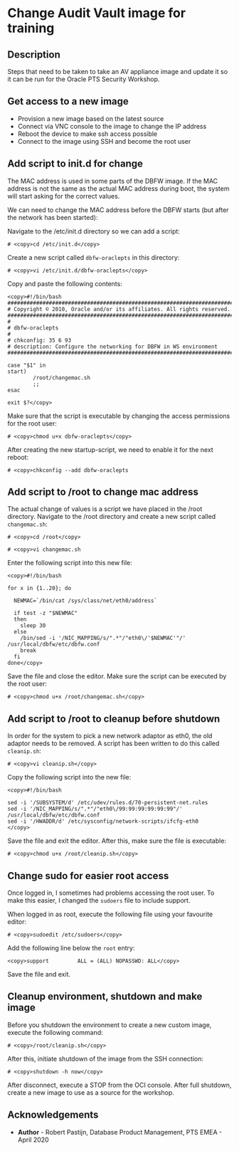 # Change Audit Vault image for training #


## Description ##

Steps that need to be taken to take an AV appliance image and update it so it can be run for the Oracle PTS Security Workshop.

## Get access to a new image ##

- Provision a new image based on the latest source
- Connect via VNC console to the image to change the IP address
- Reboot the device to make ssh access possible
- Connect to the image using SSH and become the root user

## Add script to init.d for change ##

The MAC address is used in some parts of the DBFW image. If the MAC address is not the same as the actual MAC address during boot, the system will start asking for the correct values.

We can need to change the MAC address before the DBFW starts (but after the network has been started):

Navigate to the /etc/init.d directory so we can add a script:

````
# <copy>cd /etc/init.d</copy>
````

Create a new script called `dbfw-oraclepts` in this directory:

````
# <copy>vi /etc/init.d/dbfw-oraclepts</copy>
````

Copy and paste the following contents:

````
<copy>#!/bin/bash
#############################################################################
# Copyright © 2010, Oracle and/or its affiliates. All rights reserved.
#############################################################################
#
# dbfw-oraclepts
#
# chkconfig: 35 6 93
# description: Configure the networking for DBFW in WS environment
#############################################################################

case "$1" in
start)
        /root/changemac.sh
        ;;
esac

exit $?</copy>
````

Make sure that the script is executable by changing the access permissions for the root user:

````
# <copy>chmod u+x dbfw-oraclepts</copy>
````

After creating the new startup-script, we need to enable it for the next reboot:

````
# <copy>chkconfig --add dbfw-oraclepts
````
## Add script to /root to change mac address ##

The actual change of values is a script we have placed in the /root directory. Navigate to the /root directory and create a new script called `changemac.sh`:

````
# <copy>cd /root</copy>
````

````
# <copy>vi changemac.sh
````

Enter the following script into this new file:

````
<copy>#!/bin/bash

for x in {1..20}; do

  NEWMAC=`/bin/cat /sys/class/net/eth0/address`

  if test -z "$NEWMAC"
  then
    sleep 30
  else
    /bin/sed -i '/NIC_MAPPING/s/".*"/"eth0\/'$NEWMAC'"/' /usr/local/dbfw/etc/dbfw.conf
    break
  fi
done</copy>
````

Save the file and close the editor. Make sure the script can be executed by the root user:

````
# <copy>chmod u+x /root/changemac.sh</copy>
````

## Add script to /root to cleanup before shutdown ##

In order for the system to pick a new network adaptor as eth0, the old adaptor needs to be removed. A script has been written to do this called `cleanip.sh`:

````
# <copy>vi cleanip.sh</copy>
````

Copy the following script into the new file:

````
<copy>#!/bin/bash

sed -i '/SUBSYSTEM/d' /etc/udev/rules.d/70-persistent-net.rules
sed -i '/NIC_MAPPING/s/".*"/"eth0\/99:99:99:99:99:99"/' /usr/local/dbfw/etc/dbfw.conf
sed -i '/HWADDR/d' /etc/sysconfig/network-scripts/ifcfg-eth0
</copy>
````

Save the file and exit the editor. After this, make sure the file is executable:

````
# <copy>chmod u+x /root/cleanip.sh</copy>
````

## Change sudo for easier root access ##

Once logged in, I sometimes had problems accessing the root user. To make this easier, I changed the `sudoers` file to include support.

When logged in as root, execute the following file using your favourite editor:

````
# <copy>sudoedit /etc/sudoers</copy>
````

Add the following line below the `root` entry:

````
<copy>support         ALL = (ALL) NOPASSWD: ALL</copy>
````

Save the file and exit.


## Cleanup environment, shutdown and make image ##

Before you shutdown the environment to create a new custom image, execute the following command:

````
# <copy>/root/cleanip.sh</copy>
````

After this, initiate shutdown of the image from the SSH connection:

````
# <copy>shutdown -h now</copy>
````

After disconnect, execute a STOP from the OCI console. After full shutdown, create a new image to use as a source for the workshop.

## Acknowledgements ##

- **Author** - Robert Pastijn, Database Product Management, PTS EMEA - April 2020

